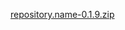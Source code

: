 <a href="https://github.com/addoncod/cod/blob/master/repository.name-0.1.9.zip?raw=true">repository.name-0.1.9.zip</a>
